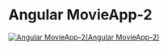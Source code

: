 # Angular MovieApp-2

[![Angular MovieApp-2(Angular MovieApp-2)](https://img.youtube.com/vi/G1SQgl1ieB0/0.jpg)](http://www.youtube.com/watch?v=G1SQgl1ieB0)

